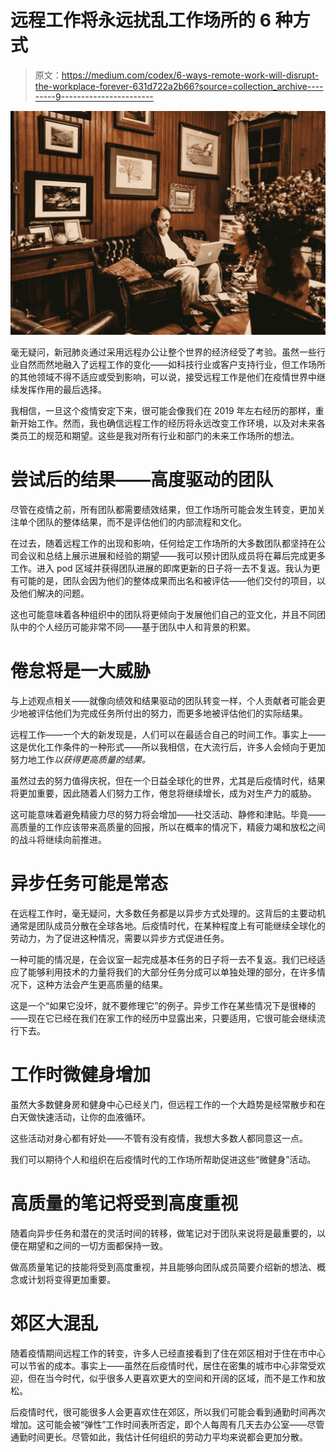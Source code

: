 # 远程工作将永远扰乱工作场所的 6 种方式

> 原文：<https://medium.com/codex/6-ways-remote-work-will-disrupt-the-workplace-forever-631d722a2b66?source=collection_archive---------9----------------------->

![](img/9bb66324cbe456fb17eaa31630b185eb.png)

毫无疑问，新冠肺炎通过采用远程办公让整个世界的经济经受了考验。虽然一些行业自然而然地融入了远程工作的变化——如科技行业或客户支持行业，但工作场所的其他领域不得不适应或受到影响，可以说，接受远程工作是他们在疫情世界中继续发挥作用的最后选择。

我相信，一旦这个疫情安定下来，很可能会像我们在 2019 年左右经历的那样，重新开始工作。然而，我也确信远程工作的经历将永远改变工作环境，以及对未来各类员工的规范和期望。这些是我对所有行业和部门的未来工作场所的想法。

# **尝试后的结果——高度驱动的团队**

尽管在疫情之前，所有团队都需要绩效结果，但工作场所可能会发生转变，更加关注单个团队的整体结果，而不是评估他们的内部流程和文化。

在过去，随着远程工作的出现和影响，任何给定工作场所的大多数团队都坚持在公司会议和总结上展示进展和经验的期望——我可以预计团队成员将在幕后完成更多工作。进入 pod 区域并获得团队进展的即席更新的日子将一去不复返。我认为更有可能的是，团队会因为他们的整体成果而出名和被评估——他们交付的项目，以及他们解决的问题。

这也可能意味着各种组织中的团队将更倾向于发展他们自己的亚文化，并且不同团队中的个人经历可能非常不同——基于团队中人和背景的积累。

# **倦怠将是一大威胁**

与上述观点相关——就像向绩效和结果驱动的团队转变一样，个人贡献者可能会更少地被评估他们为完成任务所付出的努力，而更多地被评估他们的实际结果。

远程工作——一个大的新发现是，人们可以在最适合自己的时间工作。事实上——这是优化工作条件的一种形式——所以我相信，在大流行后，许多人会倾向于更加努力地工作*以获得更高质量的结果。*

虽然过去的努力值得庆祝，但在一个日益全球化的世界，尤其是后疫情时代，结果将更加重要，因此随着人们努力工作，倦怠将继续增长，成为对生产力的威胁。

这可能意味着避免精疲力尽的努力将会增加——社交活动、静修和津贴。毕竟——高质量的工作应该带来高质量的回报，所以在概率的情况下，精疲力竭和放松之间的战斗将继续向前推进。

# **异步任务可能是常态**

在远程工作时，毫无疑问，大多数任务都是以异步方式处理的。这背后的主要动机通常是团队成员分散在全球各地。后疫情时代，在某种程度上有可能继续全球化的劳动力，为了促进这种情况，需要以异步方式促进任务。

一种可能的情况是，在会议室一起完成基本任务的日子将一去不复返。我们已经适应了能够利用技术的力量将我们的大部分任务分成可以单独处理的部分，在许多情况下，这种方法会产生更高质量的结果。

这是一个“如果它没坏，就不要修理它”的例子。异步工作在某些情况下是很棒的——现在它已经在我们在家工作的经历中显露出来，只要适用，它很可能会继续流行下去。

# **工作时微健身增加**

虽然大多数健身房和健身中心已经关门，但远程工作的一个大趋势是经常散步和在白天做快速活动，让你的血液循环。

这些活动对身心都有好处——不管有没有疫情，我想大多数人都同意这一点。

我们可以期待个人和组织在后疫情时代的工作场所帮助促进这些“微健身”活动。

# **高质量的笔记将受到高度重视**

随着向异步任务和潜在的灵活时间的转移，做笔记对于团队来说将是最重要的，以便在期望和之间的一切方面都保持一致。

做高质量笔记的技能将受到高度重视，并且能够向团队成员简要介绍新的想法、概念或计划将变得更加重要。

# **郊区大混乱**

随着疫情期间远程工作的转变，许多人已经直接看到了住在郊区相对于住在市中心可以节省的成本。事实上——虽然在后疫情时代，居住在密集的城市中心非常受欢迎，但在当今时代，似乎很多人更喜欢更大的空间和开阔的区域，而不是工作和放松。

后疫情时代，很可能很多人会更喜欢住在郊区，所以我们可能会看到通勤时间再次增加。这可能会被“弹性”工作时间表所否定，即个人每周有几天去办公室——尽管通勤时间更长。尽管如此，我估计任何组织的劳动力平均来说都会更加分散。